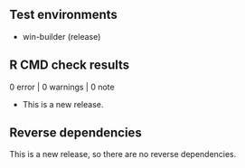 ## Test environments
* win-builder (release)

## R CMD check results

0 error  | 0 warnings | 0 note

* This is a new release.

## Reverse dependencies

This is a new release, so there are no reverse dependencies.
